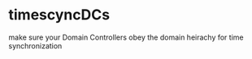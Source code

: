 # timescyncDCs
make sure your Domain Controllers obey the domain heirachy for time synchronization 
